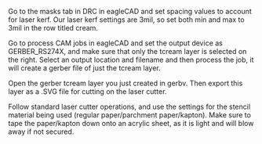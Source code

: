 Go to the masks tab in DRC in eagleCAD and set spacing values to account for laser kerf. Our laser kerf settings are 3mil, so set both min and max to 3mil in the row titled cream.

 

Go to process CAM jobs in eagleCAD and set the output device as GERBER_RS274X, and make sure that only the tcream layer is selected on the right. Select an output location and filename and then process the job, it will create a gerber file of just the tcream layer.

Open the gerber tcream layer you just created in gerbv. Then export this layer as a .SVG file for cutting on the laser cutter.

Follow standard laser cutter operations, and use the settings for the stencil material being used (regular paper/parchment paper/kapton). Make sure to tape the paper/kapton down onto an acrylic sheet, as it is light and will blow away if not secured. 
